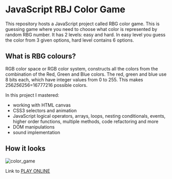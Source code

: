 # JavaScript RBJ Color Game

This repository hosts a JavaScript project called RBG color game. This is guessing game where you need to choose what color is represented by random RBG number. It has 2 levels: easy and hard. In easy level you guess the color from 3 given options, hard level contains 6 options.

## What is RBG colours?

RGB color space or RGB color system, constructs all the colors from the combination of the Red, Green and Blue colors.
The red, green and blue use 8 bits each, which have integer values from 0 to 255. This makes 256*256*256=16777216 possible colors.

In this project I mastered: 
- working with HTML canvas
- CSS3 selectors and animation
- JavaScript logical operators, arrays, loops, nesting conditionals, events, higher order functions, multiple methods, code refactoring and more
- DOM manipulations
- sound implementation

## How it looks 

![color_game](https://user-images.githubusercontent.com/44715508/111001703-185c2a80-8339-11eb-8d0e-5cc599ef358d.gif)



Link to [PLAY ONLINE](https://msmirnova.ca/projects/jsGame/index.html)

